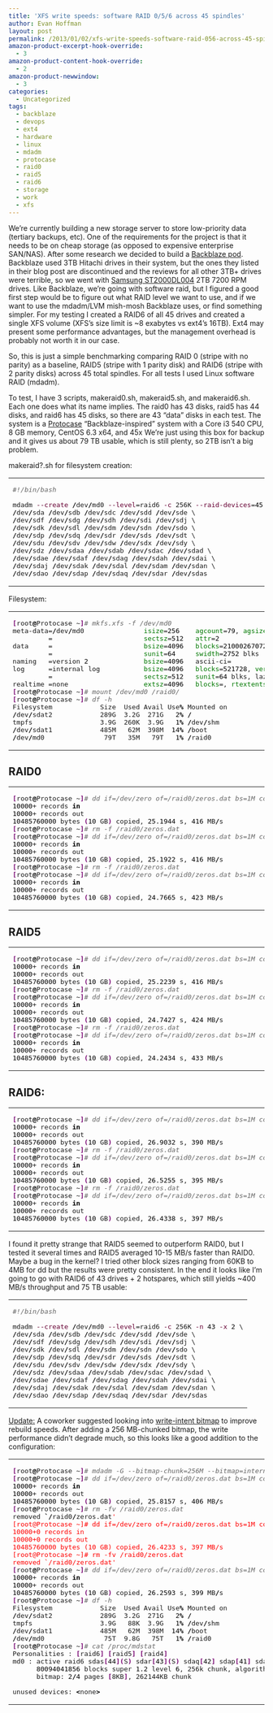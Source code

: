 ```yaml
---
title: 'XFS write speeds: software RAID 0/5/6 across 45 spindles'
author: Evan Hoffman
layout: post
permalink: /2013/01/02/xfs-write-speeds-software-raid-056-across-45-spindles/
amazon-product-excerpt-hook-override:
  - 3
amazon-product-content-hook-override:
  - 2
amazon-product-newwindow:
  - 3
categories:
  - Uncategorized
tags:
  - backblaze
  - devops
  - ext4
  - hardware
  - linux
  - mdadm
  - protocase
  - raid0
  - raid5
  - raid6
  - storage
  - work
  - xfs
---
```

We&#8217;re currently building a new storage server to store low-priority data (tertiary backups, etc). One of the requirements for the project is that it needs to be on cheap storage (as opposed to expensive enterprise SAN/NAS). After some research we decided to build a <a href="http://blog.backblaze.com/2011/07/20/petabytes-on-a-budget-v2-0revealing-more-secrets/" onclick="_gaq.push(['_trackEvent', 'outbound-article', 'http://blog.backblaze.com/2011/07/20/petabytes-on-a-budget-v2-0revealing-more-secrets/', 'Backblaze pod']);" >Backblaze pod</a>. Backblaze used 3TB Hitachi drives in their system, but the ones they listed in their blog post are discontinued and the reviews for all other 3TB+ drives were terrible, so we went with <a href="http://www.newegg.com/Product/Product.aspx?Item=N82E16822152245" onclick="_gaq.push(['_trackEvent', 'outbound-article', 'http://www.newegg.com/Product/Product.aspx?Item=N82E16822152245', 'Samsung ST2000DL004']);" >Samsung ST2000DL004</a> 2TB 7200 RPM drives. Like Backblaze, we&#8217;re going with software raid, but I figured a good first step would be to figure out what RAID level we want to use, and if we want to use the mdadm/LVM mish-mosh Backblaze uses, or find something simpler. For my testing I created a RAID6 of all 45 drives and created a single XFS volume (XFS&#8217;s size limit is ~8 exabytes vs ext4&#8217;s 16TB). Ext4 may present some performance advantages, but the management overhead is probably not worth it in our case.

So, this is just a simple benchmarking comparing RAID 0 (stripe with no parity) as a baseline, RAID5 (stripe with 1 parity disk) and RAID6 (stripe with 2 parity disks) across 45 total spindles. For all tests I used Linux software RAID (mdadm). 

To test, I have 3 scripts, makeraid0.sh, makeraid5.sh, and makeraid6.sh. Each one does what its name implies. The raid0 has 43 disks, raid5 has 44 disks, and raid6 has 45 disks, so there are 43 &#8220;data&#8221; disks in each test. The system is a <a href="http://protocase.com/products/index.php?e=Backblaze" onclick="_gaq.push(['_trackEvent', 'outbound-article', 'http://protocase.com/products/index.php?e=Backblaze', 'Protocase']);" >Protocase</a> &#8220;Backblaze-inspired&#8221; system with a Core i3 540 CPU, 8 GB memory, CentOS 6.3 x64, and 45x We&#8217;re just using this box for backup and it gives us about 79 TB usable, which is still plenty, so 2TB isn&#8217;t a big problem.

makeraid?.sh for filesystem creation:

<div class="wp_syntax">
  <table>
    <tr>
      <td class="code">
        <pre class="bash" style="font-family:monospace;"><span style="color: #666666; font-style: italic;">#!/bin/bash</span>
&nbsp;
mdadm <span style="color: #660033;">--create</span> <span style="color: #000000; font-weight: bold;">/</span>dev<span style="color: #000000; font-weight: bold;">/</span>md0 <span style="color: #660033;">--level</span>=raid6 <span style="color: #660033;">-c</span> 256K <span style="color: #660033;">--raid-devices</span>=<span style="color: #000000;">45</span> \
<span style="color: #000000; font-weight: bold;">/</span>dev<span style="color: #000000; font-weight: bold;">/</span>sda <span style="color: #000000; font-weight: bold;">/</span>dev<span style="color: #000000; font-weight: bold;">/</span>sdb <span style="color: #000000; font-weight: bold;">/</span>dev<span style="color: #000000; font-weight: bold;">/</span>sdc <span style="color: #000000; font-weight: bold;">/</span>dev<span style="color: #000000; font-weight: bold;">/</span>sdd <span style="color: #000000; font-weight: bold;">/</span>dev<span style="color: #000000; font-weight: bold;">/</span>sde \
<span style="color: #000000; font-weight: bold;">/</span>dev<span style="color: #000000; font-weight: bold;">/</span>sdf <span style="color: #000000; font-weight: bold;">/</span>dev<span style="color: #000000; font-weight: bold;">/</span>sdg <span style="color: #000000; font-weight: bold;">/</span>dev<span style="color: #000000; font-weight: bold;">/</span>sdh <span style="color: #000000; font-weight: bold;">/</span>dev<span style="color: #000000; font-weight: bold;">/</span>sdi <span style="color: #000000; font-weight: bold;">/</span>dev<span style="color: #000000; font-weight: bold;">/</span>sdj \
<span style="color: #000000; font-weight: bold;">/</span>dev<span style="color: #000000; font-weight: bold;">/</span>sdk <span style="color: #000000; font-weight: bold;">/</span>dev<span style="color: #000000; font-weight: bold;">/</span>sdl <span style="color: #000000; font-weight: bold;">/</span>dev<span style="color: #000000; font-weight: bold;">/</span>sdm <span style="color: #000000; font-weight: bold;">/</span>dev<span style="color: #000000; font-weight: bold;">/</span>sdn <span style="color: #000000; font-weight: bold;">/</span>dev<span style="color: #000000; font-weight: bold;">/</span>sdo \
<span style="color: #000000; font-weight: bold;">/</span>dev<span style="color: #000000; font-weight: bold;">/</span>sdp <span style="color: #000000; font-weight: bold;">/</span>dev<span style="color: #000000; font-weight: bold;">/</span>sdq <span style="color: #000000; font-weight: bold;">/</span>dev<span style="color: #000000; font-weight: bold;">/</span>sdr <span style="color: #000000; font-weight: bold;">/</span>dev<span style="color: #000000; font-weight: bold;">/</span>sds <span style="color: #000000; font-weight: bold;">/</span>dev<span style="color: #000000; font-weight: bold;">/</span>sdt \
<span style="color: #000000; font-weight: bold;">/</span>dev<span style="color: #000000; font-weight: bold;">/</span>sdu <span style="color: #000000; font-weight: bold;">/</span>dev<span style="color: #000000; font-weight: bold;">/</span>sdv <span style="color: #000000; font-weight: bold;">/</span>dev<span style="color: #000000; font-weight: bold;">/</span>sdw <span style="color: #000000; font-weight: bold;">/</span>dev<span style="color: #000000; font-weight: bold;">/</span>sdx <span style="color: #000000; font-weight: bold;">/</span>dev<span style="color: #000000; font-weight: bold;">/</span>sdy \
<span style="color: #000000; font-weight: bold;">/</span>dev<span style="color: #000000; font-weight: bold;">/</span>sdz <span style="color: #000000; font-weight: bold;">/</span>dev<span style="color: #000000; font-weight: bold;">/</span>sdaa <span style="color: #000000; font-weight: bold;">/</span>dev<span style="color: #000000; font-weight: bold;">/</span>sdab <span style="color: #000000; font-weight: bold;">/</span>dev<span style="color: #000000; font-weight: bold;">/</span>sdac <span style="color: #000000; font-weight: bold;">/</span>dev<span style="color: #000000; font-weight: bold;">/</span>sdad \
<span style="color: #000000; font-weight: bold;">/</span>dev<span style="color: #000000; font-weight: bold;">/</span>sdae <span style="color: #000000; font-weight: bold;">/</span>dev<span style="color: #000000; font-weight: bold;">/</span>sdaf <span style="color: #000000; font-weight: bold;">/</span>dev<span style="color: #000000; font-weight: bold;">/</span>sdag <span style="color: #000000; font-weight: bold;">/</span>dev<span style="color: #000000; font-weight: bold;">/</span>sdah <span style="color: #000000; font-weight: bold;">/</span>dev<span style="color: #000000; font-weight: bold;">/</span>sdai \
<span style="color: #000000; font-weight: bold;">/</span>dev<span style="color: #000000; font-weight: bold;">/</span>sdaj <span style="color: #000000; font-weight: bold;">/</span>dev<span style="color: #000000; font-weight: bold;">/</span>sdak <span style="color: #000000; font-weight: bold;">/</span>dev<span style="color: #000000; font-weight: bold;">/</span>sdal <span style="color: #000000; font-weight: bold;">/</span>dev<span style="color: #000000; font-weight: bold;">/</span>sdam <span style="color: #000000; font-weight: bold;">/</span>dev<span style="color: #000000; font-weight: bold;">/</span>sdan \
<span style="color: #000000; font-weight: bold;">/</span>dev<span style="color: #000000; font-weight: bold;">/</span>sdao <span style="color: #000000; font-weight: bold;">/</span>dev<span style="color: #000000; font-weight: bold;">/</span>sdap <span style="color: #000000; font-weight: bold;">/</span>dev<span style="color: #000000; font-weight: bold;">/</span>sdaq <span style="color: #000000; font-weight: bold;">/</span>dev<span style="color: #000000; font-weight: bold;">/</span>sdar <span style="color: #000000; font-weight: bold;">/</span>dev<span style="color: #000000; font-weight: bold;">/</span>sdas</pre>
      </td>
    </tr>
  </table>
</div>

Filesystem:

<div class="wp_syntax">
  <table>
    <tr>
      <td class="code">
        <pre class="bash" style="font-family:monospace;"><span style="color: #7a0874; font-weight: bold;">&#91;</span>root<span style="color: #000000; font-weight: bold;">@</span>Protocase ~<span style="color: #7a0874; font-weight: bold;">&#93;</span><span style="color: #666666; font-style: italic;"># mkfs.xfs -f /dev/md0</span>
meta-data=<span style="color: #000000; font-weight: bold;">/</span>dev<span style="color: #000000; font-weight: bold;">/</span>md0               <span style="color: #007800;">isize</span>=<span style="color: #000000;">256</span>    <span style="color: #007800;">agcount</span>=<span style="color: #000000;">79</span>, <span style="color: #007800;">agsize</span>=<span style="color: #000000;">268435392</span> blks
         =                       <span style="color: #007800;">sectsz</span>=<span style="color: #000000;">512</span>   <span style="color: #007800;">attr</span>=<span style="color: #000000;">2</span>
data     =                       <span style="color: #007800;">bsize</span>=<span style="color: #000000;">4096</span>   <span style="color: #007800;">blocks</span>=<span style="color: #000000;">21000267072</span>, <span style="color: #007800;">imaxpct</span>=<span style="color: #000000;">1</span>
         =                       <span style="color: #007800;">sunit</span>=<span style="color: #000000;">64</span>     <span style="color: #007800;">swidth</span>=<span style="color: #000000;">2752</span> blks
naming   =version <span style="color: #000000;">2</span>              <span style="color: #007800;">bsize</span>=<span style="color: #000000;">4096</span>   ascii-ci=<span style="color: #000000;"></span>
log      =internal log           <span style="color: #007800;">bsize</span>=<span style="color: #000000;">4096</span>   <span style="color: #007800;">blocks</span>=<span style="color: #000000;">521728</span>, <span style="color: #007800;">version</span>=<span style="color: #000000;">2</span>
         =                       <span style="color: #007800;">sectsz</span>=<span style="color: #000000;">512</span>   <span style="color: #007800;">sunit</span>=<span style="color: #000000;">64</span> blks, lazy-count=<span style="color: #000000;">1</span>
realtime =none                   <span style="color: #007800;">extsz</span>=<span style="color: #000000;">4096</span>   <span style="color: #007800;">blocks</span>=<span style="color: #000000;"></span>, <span style="color: #007800;">rtextents</span>=<span style="color: #000000;"></span>
<span style="color: #7a0874; font-weight: bold;">&#91;</span>root<span style="color: #000000; font-weight: bold;">@</span>Protocase ~<span style="color: #7a0874; font-weight: bold;">&#93;</span><span style="color: #666666; font-style: italic;"># mount /dev/md0 /raid0/</span>
<span style="color: #7a0874; font-weight: bold;">&#91;</span>root<span style="color: #000000; font-weight: bold;">@</span>Protocase ~<span style="color: #7a0874; font-weight: bold;">&#93;</span><span style="color: #666666; font-style: italic;"># df -h</span>
Filesystem            Size  Used Avail Use<span style="color: #000000; font-weight: bold;">%</span> Mounted on
<span style="color: #000000; font-weight: bold;">/</span>dev<span style="color: #000000; font-weight: bold;">/</span>sdat2            289G  3.2G  271G   <span style="color: #000000;">2</span><span style="color: #000000; font-weight: bold;">%</span> <span style="color: #000000; font-weight: bold;">/</span>
tmpfs                 3.9G  260K  3.9G   <span style="color: #000000;">1</span><span style="color: #000000; font-weight: bold;">%</span> <span style="color: #000000; font-weight: bold;">/</span>dev<span style="color: #000000; font-weight: bold;">/</span>shm
<span style="color: #000000; font-weight: bold;">/</span>dev<span style="color: #000000; font-weight: bold;">/</span>sdat1            485M   62M  398M  <span style="color: #000000;">14</span><span style="color: #000000; font-weight: bold;">%</span> <span style="color: #000000; font-weight: bold;">/</span>boot
<span style="color: #000000; font-weight: bold;">/</span>dev<span style="color: #000000; font-weight: bold;">/</span>md0               79T   35M   79T   <span style="color: #000000;">1</span><span style="color: #000000; font-weight: bold;">%</span> <span style="color: #000000; font-weight: bold;">/</span>raid0</pre>
      </td>
    </tr>
  </table>
</div>

## RAID0

<div class="wp_syntax">
  <table>
    <tr>
      <td class="code">
        <pre class="bash" style="font-family:monospace;"><span style="color: #7a0874; font-weight: bold;">&#91;</span>root<span style="color: #000000; font-weight: bold;">@</span>Protocase ~<span style="color: #7a0874; font-weight: bold;">&#93;</span><span style="color: #666666; font-style: italic;"># dd if=/dev/zero of=/raid0/zeros.dat bs=1M count=10000</span>
<span style="color: #000000;">10000</span>+<span style="color: #000000;"></span> records <span style="color: #000000; font-weight: bold;">in</span>
<span style="color: #000000;">10000</span>+<span style="color: #000000;"></span> records out
<span style="color: #000000;">10485760000</span> bytes <span style="color: #7a0874; font-weight: bold;">&#40;</span><span style="color: #000000;">10</span> GB<span style="color: #7a0874; font-weight: bold;">&#41;</span> copied, <span style="color: #000000;">25.1944</span> s, <span style="color: #000000;">416</span> MB<span style="color: #000000; font-weight: bold;">/</span>s
<span style="color: #7a0874; font-weight: bold;">&#91;</span>root<span style="color: #000000; font-weight: bold;">@</span>Protocase ~<span style="color: #7a0874; font-weight: bold;">&#93;</span><span style="color: #666666; font-style: italic;"># rm -f /raid0/zeros.dat </span>
<span style="color: #7a0874; font-weight: bold;">&#91;</span>root<span style="color: #000000; font-weight: bold;">@</span>Protocase ~<span style="color: #7a0874; font-weight: bold;">&#93;</span><span style="color: #666666; font-style: italic;"># dd if=/dev/zero of=/raid0/zeros.dat bs=1M count=10000</span>
<span style="color: #000000;">10000</span>+<span style="color: #000000;"></span> records <span style="color: #000000; font-weight: bold;">in</span>
<span style="color: #000000;">10000</span>+<span style="color: #000000;"></span> records out
<span style="color: #000000;">10485760000</span> bytes <span style="color: #7a0874; font-weight: bold;">&#40;</span><span style="color: #000000;">10</span> GB<span style="color: #7a0874; font-weight: bold;">&#41;</span> copied, <span style="color: #000000;">25.1922</span> s, <span style="color: #000000;">416</span> MB<span style="color: #000000; font-weight: bold;">/</span>s
<span style="color: #7a0874; font-weight: bold;">&#91;</span>root<span style="color: #000000; font-weight: bold;">@</span>Protocase ~<span style="color: #7a0874; font-weight: bold;">&#93;</span><span style="color: #666666; font-style: italic;"># rm -f /raid0/zeros.dat </span>
<span style="color: #7a0874; font-weight: bold;">&#91;</span>root<span style="color: #000000; font-weight: bold;">@</span>Protocase ~<span style="color: #7a0874; font-weight: bold;">&#93;</span><span style="color: #666666; font-style: italic;"># dd if=/dev/zero of=/raid0/zeros.dat bs=1M count=10000</span>
<span style="color: #000000;">10000</span>+<span style="color: #000000;"></span> records <span style="color: #000000; font-weight: bold;">in</span>
<span style="color: #000000;">10000</span>+<span style="color: #000000;"></span> records out
<span style="color: #000000;">10485760000</span> bytes <span style="color: #7a0874; font-weight: bold;">&#40;</span><span style="color: #000000;">10</span> GB<span style="color: #7a0874; font-weight: bold;">&#41;</span> copied, <span style="color: #000000;">24.7665</span> s, <span style="color: #000000;">423</span> MB<span style="color: #000000; font-weight: bold;">/</span>s</pre>
      </td>
    </tr>
  </table>
</div>

## RAID5

<div class="wp_syntax">
  <table>
    <tr>
      <td class="code">
        <pre class="bash" style="font-family:monospace;"><span style="color: #7a0874; font-weight: bold;">&#91;</span>root<span style="color: #000000; font-weight: bold;">@</span>Protocase ~<span style="color: #7a0874; font-weight: bold;">&#93;</span><span style="color: #666666; font-style: italic;"># dd if=/dev/zero of=/raid0/zeros.dat bs=1M count=10000</span>
<span style="color: #000000;">10000</span>+<span style="color: #000000;"></span> records <span style="color: #000000; font-weight: bold;">in</span>
<span style="color: #000000;">10000</span>+<span style="color: #000000;"></span> records out
<span style="color: #000000;">10485760000</span> bytes <span style="color: #7a0874; font-weight: bold;">&#40;</span><span style="color: #000000;">10</span> GB<span style="color: #7a0874; font-weight: bold;">&#41;</span> copied, <span style="color: #000000;">25.2239</span> s, <span style="color: #000000;">416</span> MB<span style="color: #000000; font-weight: bold;">/</span>s
<span style="color: #7a0874; font-weight: bold;">&#91;</span>root<span style="color: #000000; font-weight: bold;">@</span>Protocase ~<span style="color: #7a0874; font-weight: bold;">&#93;</span><span style="color: #666666; font-style: italic;"># rm -f /raid0/zeros.dat </span>
<span style="color: #7a0874; font-weight: bold;">&#91;</span>root<span style="color: #000000; font-weight: bold;">@</span>Protocase ~<span style="color: #7a0874; font-weight: bold;">&#93;</span><span style="color: #666666; font-style: italic;"># dd if=/dev/zero of=/raid0/zeros.dat bs=1M count=10000</span>
<span style="color: #000000;">10000</span>+<span style="color: #000000;"></span> records <span style="color: #000000; font-weight: bold;">in</span>
<span style="color: #000000;">10000</span>+<span style="color: #000000;"></span> records out
<span style="color: #000000;">10485760000</span> bytes <span style="color: #7a0874; font-weight: bold;">&#40;</span><span style="color: #000000;">10</span> GB<span style="color: #7a0874; font-weight: bold;">&#41;</span> copied, <span style="color: #000000;">24.7427</span> s, <span style="color: #000000;">424</span> MB<span style="color: #000000; font-weight: bold;">/</span>s
<span style="color: #7a0874; font-weight: bold;">&#91;</span>root<span style="color: #000000; font-weight: bold;">@</span>Protocase ~<span style="color: #7a0874; font-weight: bold;">&#93;</span><span style="color: #666666; font-style: italic;"># rm -f /raid0/zeros.dat </span>
<span style="color: #7a0874; font-weight: bold;">&#91;</span>root<span style="color: #000000; font-weight: bold;">@</span>Protocase ~<span style="color: #7a0874; font-weight: bold;">&#93;</span><span style="color: #666666; font-style: italic;"># dd if=/dev/zero of=/raid0/zeros.dat bs=1M count=10000</span>
<span style="color: #000000;">10000</span>+<span style="color: #000000;"></span> records <span style="color: #000000; font-weight: bold;">in</span>
<span style="color: #000000;">10000</span>+<span style="color: #000000;"></span> records out
<span style="color: #000000;">10485760000</span> bytes <span style="color: #7a0874; font-weight: bold;">&#40;</span><span style="color: #000000;">10</span> GB<span style="color: #7a0874; font-weight: bold;">&#41;</span> copied, <span style="color: #000000;">24.2434</span> s, <span style="color: #000000;">433</span> MB<span style="color: #000000; font-weight: bold;">/</span>s</pre>
      </td>
    </tr>
  </table>
</div>

## RAID6:

<div class="wp_syntax">
  <table>
    <tr>
      <td class="code">
        <pre class="bash" style="font-family:monospace;"><span style="color: #7a0874; font-weight: bold;">&#91;</span>root<span style="color: #000000; font-weight: bold;">@</span>Protocase ~<span style="color: #7a0874; font-weight: bold;">&#93;</span><span style="color: #666666; font-style: italic;"># dd if=/dev/zero of=/raid0/zeros.dat bs=1M count=10000</span>
<span style="color: #000000;">10000</span>+<span style="color: #000000;"></span> records <span style="color: #000000; font-weight: bold;">in</span>
<span style="color: #000000;">10000</span>+<span style="color: #000000;"></span> records out
<span style="color: #000000;">10485760000</span> bytes <span style="color: #7a0874; font-weight: bold;">&#40;</span><span style="color: #000000;">10</span> GB<span style="color: #7a0874; font-weight: bold;">&#41;</span> copied, <span style="color: #000000;">26.9032</span> s, <span style="color: #000000;">390</span> MB<span style="color: #000000; font-weight: bold;">/</span>s
<span style="color: #7a0874; font-weight: bold;">&#91;</span>root<span style="color: #000000; font-weight: bold;">@</span>Protocase ~<span style="color: #7a0874; font-weight: bold;">&#93;</span><span style="color: #666666; font-style: italic;"># rm -f /raid0/zeros.dat </span>
<span style="color: #7a0874; font-weight: bold;">&#91;</span>root<span style="color: #000000; font-weight: bold;">@</span>Protocase ~<span style="color: #7a0874; font-weight: bold;">&#93;</span><span style="color: #666666; font-style: italic;"># dd if=/dev/zero of=/raid0/zeros.dat bs=1M count=10000</span>
<span style="color: #000000;">10000</span>+<span style="color: #000000;"></span> records <span style="color: #000000; font-weight: bold;">in</span>
<span style="color: #000000;">10000</span>+<span style="color: #000000;"></span> records out
<span style="color: #000000;">10485760000</span> bytes <span style="color: #7a0874; font-weight: bold;">&#40;</span><span style="color: #000000;">10</span> GB<span style="color: #7a0874; font-weight: bold;">&#41;</span> copied, <span style="color: #000000;">26.5255</span> s, <span style="color: #000000;">395</span> MB<span style="color: #000000; font-weight: bold;">/</span>s
<span style="color: #7a0874; font-weight: bold;">&#91;</span>root<span style="color: #000000; font-weight: bold;">@</span>Protocase ~<span style="color: #7a0874; font-weight: bold;">&#93;</span><span style="color: #666666; font-style: italic;"># rm -f /raid0/zeros.dat </span>
<span style="color: #7a0874; font-weight: bold;">&#91;</span>root<span style="color: #000000; font-weight: bold;">@</span>Protocase ~<span style="color: #7a0874; font-weight: bold;">&#93;</span><span style="color: #666666; font-style: italic;"># dd if=/dev/zero of=/raid0/zeros.dat bs=1M count=10000</span>
<span style="color: #000000;">10000</span>+<span style="color: #000000;"></span> records <span style="color: #000000; font-weight: bold;">in</span>
<span style="color: #000000;">10000</span>+<span style="color: #000000;"></span> records out
<span style="color: #000000;">10485760000</span> bytes <span style="color: #7a0874; font-weight: bold;">&#40;</span><span style="color: #000000;">10</span> GB<span style="color: #7a0874; font-weight: bold;">&#41;</span> copied, <span style="color: #000000;">26.4338</span> s, <span style="color: #000000;">397</span> MB<span style="color: #000000; font-weight: bold;">/</span>s</pre>
      </td>
    </tr>
  </table>
</div>

I found it pretty strange that RAID5 seemed to outperform RAID0, but I tested it several times and RAID5 averaged 10-15 MB/s faster than RAID0. Maybe a bug in the kernel? I tried other block sizes ranging from 60KB to 4MB for dd but the results were pretty consistent. In the end it looks like I&#8217;m going to go with RAID6 of 43 drives + 2 hotspares, which still yields ~400 MB/s throughput and 75 TB usable:

<div class="wp_syntax">
  <table>
    <tr>
      <td class="code">
        <pre class="bash" style="font-family:monospace;"><span style="color: #666666; font-style: italic;">#!/bin/bash</span>
&nbsp;
mdadm <span style="color: #660033;">--create</span> <span style="color: #000000; font-weight: bold;">/</span>dev<span style="color: #000000; font-weight: bold;">/</span>md0 <span style="color: #660033;">--level</span>=raid6 <span style="color: #660033;">-c</span> 256K <span style="color: #660033;">-n</span> <span style="color: #000000;">43</span> <span style="color: #660033;">-x</span> <span style="color: #000000;">2</span> \
<span style="color: #000000; font-weight: bold;">/</span>dev<span style="color: #000000; font-weight: bold;">/</span>sda <span style="color: #000000; font-weight: bold;">/</span>dev<span style="color: #000000; font-weight: bold;">/</span>sdb <span style="color: #000000; font-weight: bold;">/</span>dev<span style="color: #000000; font-weight: bold;">/</span>sdc <span style="color: #000000; font-weight: bold;">/</span>dev<span style="color: #000000; font-weight: bold;">/</span>sdd <span style="color: #000000; font-weight: bold;">/</span>dev<span style="color: #000000; font-weight: bold;">/</span>sde \
<span style="color: #000000; font-weight: bold;">/</span>dev<span style="color: #000000; font-weight: bold;">/</span>sdf <span style="color: #000000; font-weight: bold;">/</span>dev<span style="color: #000000; font-weight: bold;">/</span>sdg <span style="color: #000000; font-weight: bold;">/</span>dev<span style="color: #000000; font-weight: bold;">/</span>sdh <span style="color: #000000; font-weight: bold;">/</span>dev<span style="color: #000000; font-weight: bold;">/</span>sdi <span style="color: #000000; font-weight: bold;">/</span>dev<span style="color: #000000; font-weight: bold;">/</span>sdj \
<span style="color: #000000; font-weight: bold;">/</span>dev<span style="color: #000000; font-weight: bold;">/</span>sdk <span style="color: #000000; font-weight: bold;">/</span>dev<span style="color: #000000; font-weight: bold;">/</span>sdl <span style="color: #000000; font-weight: bold;">/</span>dev<span style="color: #000000; font-weight: bold;">/</span>sdm <span style="color: #000000; font-weight: bold;">/</span>dev<span style="color: #000000; font-weight: bold;">/</span>sdn <span style="color: #000000; font-weight: bold;">/</span>dev<span style="color: #000000; font-weight: bold;">/</span>sdo \
<span style="color: #000000; font-weight: bold;">/</span>dev<span style="color: #000000; font-weight: bold;">/</span>sdp <span style="color: #000000; font-weight: bold;">/</span>dev<span style="color: #000000; font-weight: bold;">/</span>sdq <span style="color: #000000; font-weight: bold;">/</span>dev<span style="color: #000000; font-weight: bold;">/</span>sdr <span style="color: #000000; font-weight: bold;">/</span>dev<span style="color: #000000; font-weight: bold;">/</span>sds <span style="color: #000000; font-weight: bold;">/</span>dev<span style="color: #000000; font-weight: bold;">/</span>sdt \
<span style="color: #000000; font-weight: bold;">/</span>dev<span style="color: #000000; font-weight: bold;">/</span>sdu <span style="color: #000000; font-weight: bold;">/</span>dev<span style="color: #000000; font-weight: bold;">/</span>sdv <span style="color: #000000; font-weight: bold;">/</span>dev<span style="color: #000000; font-weight: bold;">/</span>sdw <span style="color: #000000; font-weight: bold;">/</span>dev<span style="color: #000000; font-weight: bold;">/</span>sdx <span style="color: #000000; font-weight: bold;">/</span>dev<span style="color: #000000; font-weight: bold;">/</span>sdy \
<span style="color: #000000; font-weight: bold;">/</span>dev<span style="color: #000000; font-weight: bold;">/</span>sdz <span style="color: #000000; font-weight: bold;">/</span>dev<span style="color: #000000; font-weight: bold;">/</span>sdaa <span style="color: #000000; font-weight: bold;">/</span>dev<span style="color: #000000; font-weight: bold;">/</span>sdab <span style="color: #000000; font-weight: bold;">/</span>dev<span style="color: #000000; font-weight: bold;">/</span>sdac <span style="color: #000000; font-weight: bold;">/</span>dev<span style="color: #000000; font-weight: bold;">/</span>sdad \
<span style="color: #000000; font-weight: bold;">/</span>dev<span style="color: #000000; font-weight: bold;">/</span>sdae <span style="color: #000000; font-weight: bold;">/</span>dev<span style="color: #000000; font-weight: bold;">/</span>sdaf <span style="color: #000000; font-weight: bold;">/</span>dev<span style="color: #000000; font-weight: bold;">/</span>sdag <span style="color: #000000; font-weight: bold;">/</span>dev<span style="color: #000000; font-weight: bold;">/</span>sdah <span style="color: #000000; font-weight: bold;">/</span>dev<span style="color: #000000; font-weight: bold;">/</span>sdai \
<span style="color: #000000; font-weight: bold;">/</span>dev<span style="color: #000000; font-weight: bold;">/</span>sdaj <span style="color: #000000; font-weight: bold;">/</span>dev<span style="color: #000000; font-weight: bold;">/</span>sdak <span style="color: #000000; font-weight: bold;">/</span>dev<span style="color: #000000; font-weight: bold;">/</span>sdal <span style="color: #000000; font-weight: bold;">/</span>dev<span style="color: #000000; font-weight: bold;">/</span>sdam <span style="color: #000000; font-weight: bold;">/</span>dev<span style="color: #000000; font-weight: bold;">/</span>sdan \
<span style="color: #000000; font-weight: bold;">/</span>dev<span style="color: #000000; font-weight: bold;">/</span>sdao <span style="color: #000000; font-weight: bold;">/</span>dev<span style="color: #000000; font-weight: bold;">/</span>sdap <span style="color: #000000; font-weight: bold;">/</span>dev<span style="color: #000000; font-weight: bold;">/</span>sdaq <span style="color: #000000; font-weight: bold;">/</span>dev<span style="color: #000000; font-weight: bold;">/</span>sdar <span style="color: #000000; font-weight: bold;">/</span>dev<span style="color: #000000; font-weight: bold;">/</span>sdas</pre>
      </td>
    </tr>
  </table>
</div>

<ins datetime="2013-01-03T12:14:21+00:00">Update:</ins> A coworker suggested looking into <a href="https://raid.wiki.kernel.org/index.php/Write-intent_bitmap" onclick="_gaq.push(['_trackEvent', 'outbound-article', 'https://raid.wiki.kernel.org/index.php/Write-intent_bitmap', 'write-intent bitmap']);" >write-intent bitmap</a> to improve rebuild speeds. After adding a 256 MB-chunked bitmap, the write performance didn&#8217;t degrade much, so this looks like a good addition to the configuration:

<div class="wp_syntax">
  <table>
    <tr>
      <td class="code">
        <pre class="bash" style="font-family:monospace;"><span style="color: #7a0874; font-weight: bold;">&#91;</span>root<span style="color: #000000; font-weight: bold;">@</span>Protocase ~<span style="color: #7a0874; font-weight: bold;">&#93;</span><span style="color: #666666; font-style: italic;"># mdadm -G --bitmap-chunk=256M --bitmap=internal /dev/md0</span>
<span style="color: #7a0874; font-weight: bold;">&#91;</span>root<span style="color: #000000; font-weight: bold;">@</span>Protocase ~<span style="color: #7a0874; font-weight: bold;">&#93;</span><span style="color: #666666; font-style: italic;"># dd if=/dev/zero of=/raid0/zeros.dat bs=1M count=10000</span>
<span style="color: #000000;">10000</span>+<span style="color: #000000;"></span> records <span style="color: #000000; font-weight: bold;">in</span>
<span style="color: #000000;">10000</span>+<span style="color: #000000;"></span> records out
<span style="color: #000000;">10485760000</span> bytes <span style="color: #7a0874; font-weight: bold;">&#40;</span><span style="color: #000000;">10</span> GB<span style="color: #7a0874; font-weight: bold;">&#41;</span> copied, <span style="color: #000000;">25.8157</span> s, <span style="color: #000000;">406</span> MB<span style="color: #000000; font-weight: bold;">/</span>s
<span style="color: #7a0874; font-weight: bold;">&#91;</span>root<span style="color: #000000; font-weight: bold;">@</span>Protocase ~<span style="color: #7a0874; font-weight: bold;">&#93;</span><span style="color: #666666; font-style: italic;"># rm -fv /raid0/zeros.dat</span>
removed <span style="color: #000000; font-weight: bold;">`/</span>raid0<span style="color: #000000; font-weight: bold;">/</span>zeros.dat<span style="color: #ff0000;">'
[root@Protocase ~]# dd if=/dev/zero of=/raid0/zeros.dat bs=1M count=10000
10000+0 records in
10000+0 records out
10485760000 bytes (10 GB) copied, 26.4233 s, 397 MB/s
[root@Protocase ~]# rm -fv /raid0/zeros.dat
removed `/raid0/zeros.dat'</span>
<span style="color: #7a0874; font-weight: bold;">&#91;</span>root<span style="color: #000000; font-weight: bold;">@</span>Protocase ~<span style="color: #7a0874; font-weight: bold;">&#93;</span><span style="color: #666666; font-style: italic;"># dd if=/dev/zero of=/raid0/zeros.dat bs=1M count=10000</span>
<span style="color: #000000;">10000</span>+<span style="color: #000000;"></span> records <span style="color: #000000; font-weight: bold;">in</span>
<span style="color: #000000;">10000</span>+<span style="color: #000000;"></span> records out
<span style="color: #000000;">10485760000</span> bytes <span style="color: #7a0874; font-weight: bold;">&#40;</span><span style="color: #000000;">10</span> GB<span style="color: #7a0874; font-weight: bold;">&#41;</span> copied, <span style="color: #000000;">26.2593</span> s, <span style="color: #000000;">399</span> MB<span style="color: #000000; font-weight: bold;">/</span>s
<span style="color: #7a0874; font-weight: bold;">&#91;</span>root<span style="color: #000000; font-weight: bold;">@</span>Protocase ~<span style="color: #7a0874; font-weight: bold;">&#93;</span><span style="color: #666666; font-style: italic;"># df -h</span>
Filesystem            Size  Used Avail Use<span style="color: #000000; font-weight: bold;">%</span> Mounted on
<span style="color: #000000; font-weight: bold;">/</span>dev<span style="color: #000000; font-weight: bold;">/</span>sdat2            289G  3.2G  271G   <span style="color: #000000;">2</span><span style="color: #000000; font-weight: bold;">%</span> <span style="color: #000000; font-weight: bold;">/</span>
tmpfs                 3.9G   88K  3.9G   <span style="color: #000000;">1</span><span style="color: #000000; font-weight: bold;">%</span> <span style="color: #000000; font-weight: bold;">/</span>dev<span style="color: #000000; font-weight: bold;">/</span>shm
<span style="color: #000000; font-weight: bold;">/</span>dev<span style="color: #000000; font-weight: bold;">/</span>sdat1            485M   62M  398M  <span style="color: #000000;">14</span><span style="color: #000000; font-weight: bold;">%</span> <span style="color: #000000; font-weight: bold;">/</span>boot
<span style="color: #000000; font-weight: bold;">/</span>dev<span style="color: #000000; font-weight: bold;">/</span>md0               75T  9.8G   75T   <span style="color: #000000;">1</span><span style="color: #000000; font-weight: bold;">%</span> <span style="color: #000000; font-weight: bold;">/</span>raid0
<span style="color: #7a0874; font-weight: bold;">&#91;</span>root<span style="color: #000000; font-weight: bold;">@</span>Protocase ~<span style="color: #7a0874; font-weight: bold;">&#93;</span><span style="color: #666666; font-style: italic;"># cat /proc/mdstat</span>
Personalities : <span style="color: #7a0874; font-weight: bold;">&#91;</span>raid6<span style="color: #7a0874; font-weight: bold;">&#93;</span> <span style="color: #7a0874; font-weight: bold;">&#91;</span>raid5<span style="color: #7a0874; font-weight: bold;">&#93;</span> <span style="color: #7a0874; font-weight: bold;">&#91;</span>raid4<span style="color: #7a0874; font-weight: bold;">&#93;</span>
md0 : active raid6 sdas<span style="color: #7a0874; font-weight: bold;">&#91;</span><span style="color: #000000;">44</span><span style="color: #7a0874; font-weight: bold;">&#93;</span><span style="color: #7a0874; font-weight: bold;">&#40;</span>S<span style="color: #7a0874; font-weight: bold;">&#41;</span> sdar<span style="color: #7a0874; font-weight: bold;">&#91;</span><span style="color: #000000;">43</span><span style="color: #7a0874; font-weight: bold;">&#93;</span><span style="color: #7a0874; font-weight: bold;">&#40;</span>S<span style="color: #7a0874; font-weight: bold;">&#41;</span> sdaq<span style="color: #7a0874; font-weight: bold;">&#91;</span><span style="color: #000000;">42</span><span style="color: #7a0874; font-weight: bold;">&#93;</span> sdap<span style="color: #7a0874; font-weight: bold;">&#91;</span><span style="color: #000000;">41</span><span style="color: #7a0874; font-weight: bold;">&#93;</span> sdao<span style="color: #7a0874; font-weight: bold;">&#91;</span><span style="color: #000000;">40</span><span style="color: #7a0874; font-weight: bold;">&#93;</span> sdan<span style="color: #7a0874; font-weight: bold;">&#91;</span><span style="color: #000000;">39</span><span style="color: #7a0874; font-weight: bold;">&#93;</span> sdam<span style="color: #7a0874; font-weight: bold;">&#91;</span><span style="color: #000000;">38</span><span style="color: #7a0874; font-weight: bold;">&#93;</span> sdal<span style="color: #7a0874; font-weight: bold;">&#91;</span><span style="color: #000000;">37</span><span style="color: #7a0874; font-weight: bold;">&#93;</span> sdak<span style="color: #7a0874; font-weight: bold;">&#91;</span><span style="color: #000000;">36</span><span style="color: #7a0874; font-weight: bold;">&#93;</span> sdaj<span style="color: #7a0874; font-weight: bold;">&#91;</span><span style="color: #000000;">35</span><span style="color: #7a0874; font-weight: bold;">&#93;</span> sdai<span style="color: #7a0874; font-weight: bold;">&#91;</span><span style="color: #000000;">34</span><span style="color: #7a0874; font-weight: bold;">&#93;</span> sdah<span style="color: #7a0874; font-weight: bold;">&#91;</span><span style="color: #000000;">33</span><span style="color: #7a0874; font-weight: bold;">&#93;</span> sdag<span style="color: #7a0874; font-weight: bold;">&#91;</span><span style="color: #000000;">32</span><span style="color: #7a0874; font-weight: bold;">&#93;</span> sdaf<span style="color: #7a0874; font-weight: bold;">&#91;</span><span style="color: #000000;">31</span><span style="color: #7a0874; font-weight: bold;">&#93;</span> sdae<span style="color: #7a0874; font-weight: bold;">&#91;</span><span style="color: #000000;">30</span><span style="color: #7a0874; font-weight: bold;">&#93;</span> sdad<span style="color: #7a0874; font-weight: bold;">&#91;</span><span style="color: #000000;">29</span><span style="color: #7a0874; font-weight: bold;">&#93;</span> sdac<span style="color: #7a0874; font-weight: bold;">&#91;</span><span style="color: #000000;">28</span><span style="color: #7a0874; font-weight: bold;">&#93;</span> sdab<span style="color: #7a0874; font-weight: bold;">&#91;</span><span style="color: #000000;">27</span><span style="color: #7a0874; font-weight: bold;">&#93;</span> sdaa<span style="color: #7a0874; font-weight: bold;">&#91;</span><span style="color: #000000;">26</span><span style="color: #7a0874; font-weight: bold;">&#93;</span> sdz<span style="color: #7a0874; font-weight: bold;">&#91;</span><span style="color: #000000;">25</span><span style="color: #7a0874; font-weight: bold;">&#93;</span> sdy<span style="color: #7a0874; font-weight: bold;">&#91;</span><span style="color: #000000;">24</span><span style="color: #7a0874; font-weight: bold;">&#93;</span> sdx<span style="color: #7a0874; font-weight: bold;">&#91;</span><span style="color: #000000;">23</span><span style="color: #7a0874; font-weight: bold;">&#93;</span> sdw<span style="color: #7a0874; font-weight: bold;">&#91;</span><span style="color: #000000;">22</span><span style="color: #7a0874; font-weight: bold;">&#93;</span> sdv<span style="color: #7a0874; font-weight: bold;">&#91;</span><span style="color: #000000;">21</span><span style="color: #7a0874; font-weight: bold;">&#93;</span> sdu<span style="color: #7a0874; font-weight: bold;">&#91;</span><span style="color: #000000;">20</span><span style="color: #7a0874; font-weight: bold;">&#93;</span> sdt<span style="color: #7a0874; font-weight: bold;">&#91;</span><span style="color: #000000;">19</span><span style="color: #7a0874; font-weight: bold;">&#93;</span> sds<span style="color: #7a0874; font-weight: bold;">&#91;</span><span style="color: #000000;">18</span><span style="color: #7a0874; font-weight: bold;">&#93;</span> sdr<span style="color: #7a0874; font-weight: bold;">&#91;</span><span style="color: #000000;">17</span><span style="color: #7a0874; font-weight: bold;">&#93;</span> sdq<span style="color: #7a0874; font-weight: bold;">&#91;</span><span style="color: #000000;">16</span><span style="color: #7a0874; font-weight: bold;">&#93;</span> sdp<span style="color: #7a0874; font-weight: bold;">&#91;</span><span style="color: #000000;">15</span><span style="color: #7a0874; font-weight: bold;">&#93;</span> sdo<span style="color: #7a0874; font-weight: bold;">&#91;</span><span style="color: #000000;">14</span><span style="color: #7a0874; font-weight: bold;">&#93;</span> sdn<span style="color: #7a0874; font-weight: bold;">&#91;</span><span style="color: #000000;">13</span><span style="color: #7a0874; font-weight: bold;">&#93;</span> sdm<span style="color: #7a0874; font-weight: bold;">&#91;</span><span style="color: #000000;">12</span><span style="color: #7a0874; font-weight: bold;">&#93;</span> sdl<span style="color: #7a0874; font-weight: bold;">&#91;</span><span style="color: #000000;">11</span><span style="color: #7a0874; font-weight: bold;">&#93;</span> sdk<span style="color: #7a0874; font-weight: bold;">&#91;</span><span style="color: #000000;">10</span><span style="color: #7a0874; font-weight: bold;">&#93;</span> sdj<span style="color: #7a0874; font-weight: bold;">&#91;</span><span style="color: #000000;">9</span><span style="color: #7a0874; font-weight: bold;">&#93;</span> sdi<span style="color: #7a0874; font-weight: bold;">&#91;</span><span style="color: #000000;">8</span><span style="color: #7a0874; font-weight: bold;">&#93;</span> sdh<span style="color: #7a0874; font-weight: bold;">&#91;</span><span style="color: #000000;">7</span><span style="color: #7a0874; font-weight: bold;">&#93;</span> sdg<span style="color: #7a0874; font-weight: bold;">&#91;</span><span style="color: #000000;">6</span><span style="color: #7a0874; font-weight: bold;">&#93;</span> sdf<span style="color: #7a0874; font-weight: bold;">&#91;</span><span style="color: #000000;">5</span><span style="color: #7a0874; font-weight: bold;">&#93;</span> sde<span style="color: #7a0874; font-weight: bold;">&#91;</span><span style="color: #000000;">4</span><span style="color: #7a0874; font-weight: bold;">&#93;</span> sdd<span style="color: #7a0874; font-weight: bold;">&#91;</span><span style="color: #000000;">3</span><span style="color: #7a0874; font-weight: bold;">&#93;</span> sdc<span style="color: #7a0874; font-weight: bold;">&#91;</span><span style="color: #000000;">2</span><span style="color: #7a0874; font-weight: bold;">&#93;</span> sdb<span style="color: #7a0874; font-weight: bold;">&#91;</span><span style="color: #000000;">1</span><span style="color: #7a0874; font-weight: bold;">&#93;</span> sda<span style="color: #7a0874; font-weight: bold;">&#91;</span><span style="color: #000000;"></span><span style="color: #7a0874; font-weight: bold;">&#93;</span>
      <span style="color: #000000;">80094041856</span> blocks super <span style="color: #000000;">1.2</span> level <span style="color: #000000;">6</span>, 256k chunk, algorithm <span style="color: #000000;">2</span> <span style="color: #7a0874; font-weight: bold;">&#91;</span><span style="color: #000000;">43</span><span style="color: #000000; font-weight: bold;">/</span><span style="color: #000000;">43</span><span style="color: #7a0874; font-weight: bold;">&#93;</span> <span style="color: #7a0874; font-weight: bold;">&#91;</span>UUUUUUUUUUUUUUUUUUUUUUUUUUUUUUUUUUUUUUUUUUU<span style="color: #7a0874; font-weight: bold;">&#93;</span>
      bitmap: <span style="color: #000000;">2</span><span style="color: #000000; font-weight: bold;">/</span><span style="color: #000000;">4</span> pages <span style="color: #7a0874; font-weight: bold;">&#91;</span>8KB<span style="color: #7a0874; font-weight: bold;">&#93;</span>, 262144KB chunk
&nbsp;
unused devices: <span style="color: #000000; font-weight: bold;">&lt;</span>none<span style="color: #000000; font-weight: bold;">&gt;</span></pre>
      </td>
    </tr>
  </table>
</div>